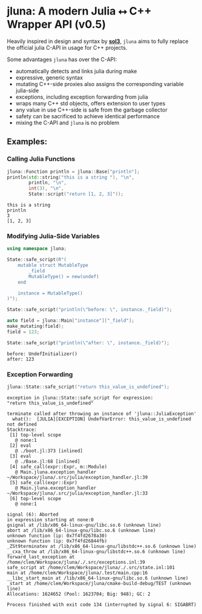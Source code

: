 # jluna: A modern Julia ⭤ C++ Wrapper API (v0.5)

Heavily inspired in design and syntax by [**sol3**](https://github.com/ThePhD/sol2), `jluna` aims to fully replace the official julia C-API in usage for C++ projects.

Some advantages `jluna` has over the C-API:
+ automatically detects and links julia during make
+ expressive, generic syntax
+ mutating C++-side proxies also assigns the corresponding variable julia-side
+ exceptions, including exception forwarding from julia
+ wraps many C++ std objects, offers extension to user types
+ any value in use C++-side is safe from the garbage collector
+ safety can be sacrificed to achieve identical performance
+ mixing the C-API and `jluna` is no problem

## Examples:

### Calling Julia Functions
```cpp
jluna::Function println = jluna::Base["println"];
println(std::string("this is a string "), "\n", 
        println, "\n",
        int(3), "\n",
        State::script("return [1, 2, 3]"));
```
```
this is a string 
println
3
[1, 2, 3]
```

### Modifying Julia-Side Variables

```cpp
using namespace jluna;

State::safe_script(R"(
    mutable struct MutableType
        _field
        MutableType() = new(undef)
    end

    instance = MutableType()
)");

State::safe_script("println(\"before: \", instance._field)");

auto field = jluna::Main["instance"]["_field"];
make_mutating(field);
field = 123;

State::safe_script("println(\"after: \", instance._field)");
```
```
before: UndefInitializer()
after: 123
```

### Exception Forwarding
```cpp
jluna::State::safe_script("return this_value_is_undefined");
```
```
exception in jluna::State::safe_script for expression:
"return this_value_is_undefined"

terminate called after throwing an instance of 'jluna::JuliaException'
  what():  [JULIA][EXCEPTION] UndefVarError: this_value_is_undefined not defined
Stacktrace:
 [1] top-level scope
   @ none:1
 [2] eval
   @ ./boot.jl:373 [inlined]
 [3] eval
   @ ./Base.jl:68 [inlined]
 [4] safe_call(expr::Expr, m::Module)
   @ Main.jluna.exception_handler ~/Workspace/jluna/.src/julia/exception_handler.jl:39
 [5] safe_call(expr::Expr)
   @ Main.jluna.exception_handler ~/Workspace/jluna/.src/julia/exception_handler.jl:33
 [6] top-level scope
   @ none:1

signal (6): Aborted
in expression starting at none:0
gsignal at /lib/x86_64-linux-gnu/libc.so.6 (unknown line)
abort at /lib/x86_64-linux-gnu/libc.so.6 (unknown line)
unknown function (ip: 0x7f4fd2678a30)
unknown function (ip: 0x7f4fd26844fb)
_ZSt9terminatev at /lib/x86_64-linux-gnu/libstdc++.so.6 (unknown line)
__cxa_throw at /lib/x86_64-linux-gnu/libstdc++.so.6 (unknown line)
forward_last_exception at /home/clem/Workspace/jluna/./.src/exceptions.inl:39
safe_script at /home/clem/Workspace/jluna/./.src/state.inl:101
main at /home/clem/Workspace/jluna/.test/main.cpp:16
__libc_start_main at /lib/x86_64-linux-gnu/libc.so.6 (unknown line)
_start at /home/clem/Workspace/jluna/cmake-build-debug/TEST (unknown line)
Allocations: 1624652 (Pool: 1623704; Big: 948); GC: 2

Process finished with exit code 134 (interrupted by signal 6: SIGABRT)
```



